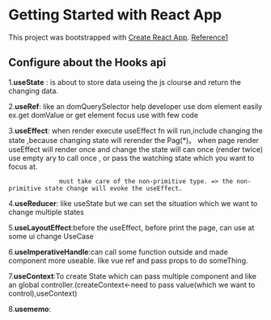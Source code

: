# Getting Started with React App

This project was bootstrapped with [Create React App](https://github.com/facebook/create-react-app).
[Reference1](https://react-typescript-cheatsheet.netlify.app/)


## Configure  about the Hooks api

1.**useState** : is about to store data useing the js clourse and return the changing data. 

2.**useRef**: like an domQuerySelector help developer use dom element easily
              ex.get domValue or get element focus use with few code

3.**useEffect**:  when render execute useEffect fn will run,include changing the state ,because changing state will rerender the Pag(*)。
                  when page render useEffect will render once and change the state will can once (render twice)
                  use empty ary to call once , or pass the watching state which you want to focus at.
                  
                  must take care of the non-primitive type. => the non-primitive state change will evoke the useEffect.
                  

4.**useReducer**: like useState but we can set the  situation  which we want to change multiple states

5.**useLayoutEffect**:before the useEffect, before print the page, can use at some ui change UseCase

6.**useImperativeHandle**:can call some function outside and made component more useable. like vue ref and pass props to do someThing.

7.**useContext**:To create State which can pass multiple component and like an global controller.(createContext<-need to pass value(which we want to control),useContext)

8.**usememo**:
